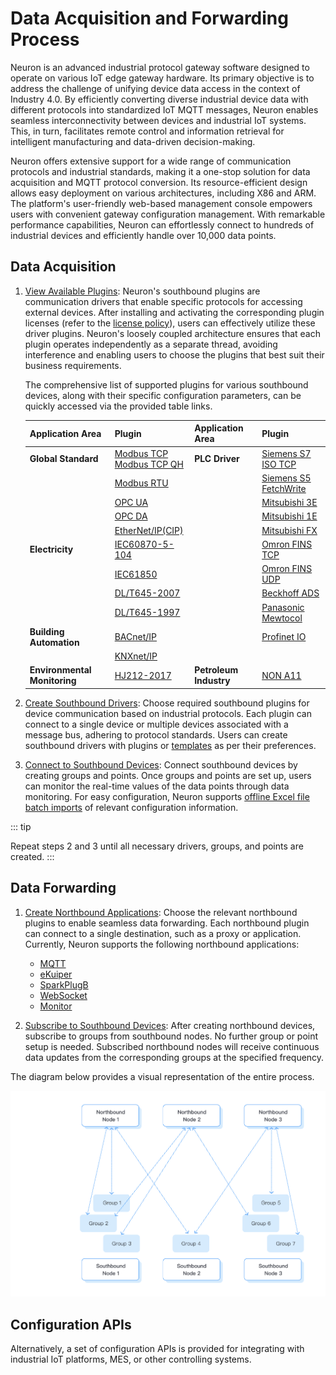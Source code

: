 # Data Acquisition and Forwarding Process

Neuron is an advanced industrial protocol gateway software designed to operate on various IoT edge gateway hardware. Its primary objective is to address the challenge of unifying device data access in the context of Industry 4.0. By efficiently converting diverse industrial device data with different protocols into standardized IoT MQTT messages, Neuron enables seamless interconnectivity between devices and industrial IoT systems. This, in turn, facilitates remote control and information retrieval for intelligent manufacturing and data-driven decision-making.

Neuron offers extensive support for a wide range of communication protocols and industrial standards, making it a one-stop solution for data acquisition and MQTT protocol conversion. Its resource-efficient design allows easy deployment on various architectures, including X86 and ARM. The platform's user-friendly web-based management console empowers users with convenient gateway configuration management. With remarkable performance capabilities, Neuron can effortlessly connect to hundreds of industrial devices and efficiently handle over 10,000 data points.

## Data Acquisition

1. [View Available Plugins](../introduction/plugin-list/plugin-list.md): Neuron's southbound plugins are communication drivers that enable specific protocols for accessing external devices. After installing and activating the corresponding plugin licenses (refer to the [license policy](../introduction/license/license-policy.md)), users can effectively utilize these driver plugins. Neuron's loosely coupled architecture ensures that each plugin operates independently as a separate thread, avoiding interference and enabling users to choose the plugins that best suit their business requirements.
   
   The comprehensive list of supported plugins for various southbound devices, along with their specific configuration parameters, can be quickly accessed via the provided table links.

   | Application Area       | Plugin                                                     | Application Area     | Plugin                                                     |
   | -------------- | ------------------------------------------------------------ | ------------ | ------------------------------------------------------------ |
   | **Global Standard**   | [Modbus TCP <br />Modbus TCP QH](./south-devices/modbus-tcp/modbus-tcp.md) | **PLC Driver** | [Siemens S7 ISO TCP](./south-devices/siemens-s7/s7.md)       |
   |                | [Modbus RTU](./south-devices/modbus-rtu/modbus-rtu.md)       |              | [Siemens S5 FetchWrite](./south-devices/siemens-fetchwrite/fetchwrite.md) |
   |                | [OPC UA](./south-devices/opc-ua/overview.md)                 |              | [Mitsubishi 3E](./south-devices/mitsubishi-3e/overview.md)   |
   |                | [OPC DA](./south-devices/opc-da/overview.md)                 |              | [Mitsubishi 1E](./south-devices/mitsubishi-1e/mitsubishi-1e.md) |
   |                | [EtherNet/IP(CIP)](./south-devices/ethernet-ip/ethernet-ip.md) |              | [Mitsubishi FX](./south-devices/mitsubishi-fx/overview.md)   |
   | **Electricity**       | [IEC60870-5-104](./south-devices/iec-104/iec-104.md)         |              | [Omron FINS TCP](./south-devices/omron-fins/omron-fins.md)   |
   |                | [IEC61850](./south-devices/iec61850/overview.md)             |              | [Omron FINS UDP](./south-devices/omron-fins/omron-fins-udp.md) |
   |                | [DL/T645-2007](./south-devices/dlt645-2007/dlt645-2007.md)   |              | [Beckhoff ADS](./south-devices/ads/ads.md)                   |
   |                | [DL/T645-1997](./south-devices/dlt645-1997/dlt645-1997.md)   |              | [Panasonic Mewtocol](./south-devices/panasonic-mewtocol/overview.md) |
   | **Building Automation** | [BACnet/IP](./south-devices/bacnet-ip/bacnet-ip.md)          |              | [Profinet IO](./south-devices/profinet/profinet.md)          |
   |                | [KNXnet/IP](./south-devices/knxnet-ip/knxnet-ip.md)          |              | <!--Allen-Bradley DF1 with doc to be added-->                |
   | **Environmental Monitoring**   | [HJ212-2017](./south-devices/hj212-2017/hj212-2017.md)       | **Petroleum Industry** | [NON A11](./south-devices/nona11/nona11.md)                  |

2. [Create Southbound Drivers](./south-devices/south-devices.md): Choose required southbound plugins for device communication based on industrial protocols. Each plugin can connect to a single device or multiple devices associated with a message bus, adhering to protocol standards. Users can create southbound drivers with plugins or [templates](./templates/templates.md) as per their preferences.

3. [Connect to Southbound Devices](./south-devices/south-devices.md#configure-data-groups-and-tags): Connect southbound devices by creating groups and points. Once groups and points are set up, users can monitor the real-time values of the data points through data monitoring. For easy configuration, Neuron supports [offline Excel file batch imports](./import-export/import-export.md) of relevant configuration information.

::: tip

Repeat steps 2 and 3 until all necessary drivers, groups, and points are created.
:::

## Data Forwarding

1. [Create Northbound Applications](./north-apps/north-apps.md): Choose the relevant northbound plugins to enable seamless data forwarding. Each northbound plugin can connect to a single destination, such as a proxy or application. Currently, Neuron supports the following northbound applications:
   - [MQTT](./north-apps/mqtt/overview.md)
   - [eKuiper](./north-apps/ekuiper/overview.md)
   - [SparkPlugB](./north-apps/sparkplugb/overview.md)
   - [WebSocket](./north-apps/websocket/websocket.md)
   - [Monitor](./north-apps/monitor/overview.md)
   
2. [Subscribe to Southbound Devices](./north-apps/north-apps.md#subscribe-to-southbound-data): After creating northbound devices, subscribe to groups from southbound nodes. No further group or point setup is needed. Subscribed northbound nodes will receive continuous data updates from the corresponding groups at the specified frequency.

The diagram below provides a visual representation of the entire process.

![Configuration Steps](./_assets/config.png)


## Configuration APIs

Alternatively, a set of configuration APIs is provided for integrating with industrial IoT platforms, MES, or other controlling systems.

